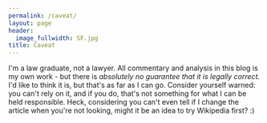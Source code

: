 ```yaml
---
permalink: /caveat/
layout: page
header:
  image_fullwidth: SF.jpg
title: Caveat
---
```


I'm a law graduate, not a lawyer. All commentary and analysis in this blog is my own work - but there is *absolutely no guarantee that it is legally correct.* I'd like to think it is, but that's as far as I can go. Consider yourself warned: you can't rely on it, and if you do, that's not something for what I can be held responsible. Heck, considering you can't even tell if I change the article when you're not looking, might it be an idea to try Wikipedia first? :)